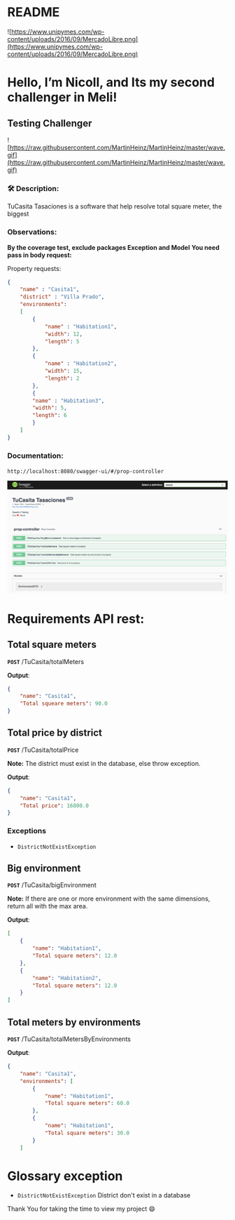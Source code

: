 # README

![https://www.unipymes.com/wp-content/uploads/2016/09/MercadoLibre.png](https://www.unipymes.com/wp-content/uploads/2016/09/MercadoLibre.png)

# Hello, I’m Nicoll, and Its my second challenger in Meli!

## Testing Challenger

![https://raw.githubusercontent.com/MartinHeinz/MartinHeinz/master/wave.gif](https://raw.githubusercontent.com/MartinHeinz/MartinHeinz/master/wave.gif)

### 🛠 Description:

TuCasita Tasaciones is a software that help resolve total square meter, the biggest

### Observations:

**By the coverage test, exclude packages Exception and Model**
**You need pass in body request:**

Property requests:

```json
{
    "name" : "Casita1",
    "district" : "Villa Prado",
    "environments":
    [
        {
            "name" : "Habitation1",
            "width": 12,
            "length": 5
        },
        {
            "name" : "Habitation2",
            "width": 15,
            "length": 2
        },
        {
        "name" : "Habitation3",
        "width": 5,
        "length": 6
        }
    ]
}
```

### Documentation:

`http://localhost:8080/swagger-ui/#/prop-controller`

![swagger-screenshot](./Images/Untitled.png)

# Requirements API rest:

## Total square meters

**`POST`** /TuCasita/totalMeters

**Output**:

```json
{
    "name": "Casita1",
    "Total squeare meters": 90.0
}
```

## Total price by district

**`POST`** /TuCasita/totalPrice

**Note:**  The district must exist in the database, else throw exception.

**Output**:

```json
{
    "name": "Casita1",
    "Total price": 16800.0
}
```

### Exceptions

- `DistrictNotExistException`

## Big environment

**`POST`** /TuCasita/bigEnvironment

**Note:**  If there are one or more environment with the same dimensions, return all with the max area.

**Output**:

```json
[
    {
        "name": "Habitation1",
        "Total square meters": 12.0
    },
    {
        "name": "Habitation2",
        "Total square meters": 12.0
    }
]
```

## Total meters by environments

**`POST`** /TuCasita/totalMetersByEnvironments

**Output**:

```json
{
    "name": "Casita1",
    "environments": [
        {
            "name": "Habitation1",
            "Total square meters": 60.0
        },
        {
            "name": "Habitation1",
            "Total square meters": 30.0
        }
    ]
```

# Glossary exception

- `DistrictNotExistException` District don't exist in a database

Thank You for taking the time to view my project 😄
